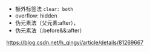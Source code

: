 * 额外标签法 `clear: both` 
* overflow: hidden
* 伪元素法（父元素:after），
* 伪元素法（:before&&:after）

https://blog.csdn.net/h_qingyi/article/details/81269667